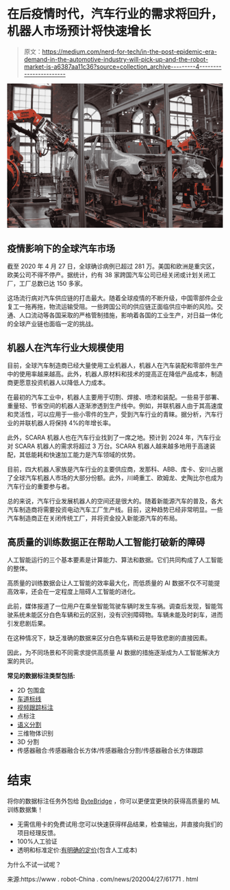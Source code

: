 # 在后疫情时代，汽车行业的需求将回升，机器人市场预计将快速增长

> 原文：<https://medium.com/nerd-for-tech/in-the-post-epidemic-era-demand-in-the-automotive-industry-will-pick-up-and-the-robot-market-is-a6387aa11c36?source=collection_archive---------4----------------------->

![](img/cc91fae5c8f4777f58a6d0d881c51342.png)

## **疫情影响下的全球汽车市场**

截至 2020 年 4 月 27 日，全球确诊病例已超过 281 万。美国和欧洲是重灾区，欧美公司不得不停产。据统计，约有 38 家跨国汽车公司已经关闭或计划关闭工厂，工厂总数已达 150 多家。

这场流行病对汽车供应链的打击最大。随着全球疫情的不断升级，中国零部件企业复工一拖再拖，物流运输受阻。一些跨国公司的供应链正面临供应中断的风险。交通、人口流动等各国采取的严格管制措施，影响着各国的工业生产，对日益一体化的全球产业链也面临一定的挑战。

## **机器人在汽车行业大规模使用**

目前，全球汽车制造商已经大量使用工业机器人，机器人在汽车装配和零部件生产中的使用率越来越高。此外，机器人原材料和技术的提高正在降低产品成本，制造商更愿意投资机器人以降低人力成本。

在最初的汽车工业中，机器人主要用于切割、焊接、喷漆和装配。一些易于部署、重量轻、节省空间的机器人逐渐渗透到生产线中。例如，并联机器人由于其高速度和灵活性，可以应用于一些小零件的生产，受到汽车行业的青睐。据分析，汽车行业的并联机器人将保持 4%的年增长率。

此外，SCARA 机器人也在汽车行业找到了一席之地。预计到 2024 年，汽车行业对 SCARA 机器人的需求将超过 3 万台。SCARA 机器人越来越多地用于高速装配，其低能耗和快速加工能力是汽车领域的优势。

目前，四大机器人家族是汽车行业的主要供应商，发那科、ABB、库卡、安川占据了全球汽车机器人市场的大部分份额。此外，川崎重工、欧姆龙、史陶比尔也成为汽车行业的重要参与者。

总的来说，汽车行业发展机器人的空间还是很大的。随着新能源汽车的普及，各大汽车制造商将需要投资电动汽车工厂生产线。目前，这种趋势已经非常明显。一些汽车制造商正在关闭传统工厂，并将资金投入新能源汽车的布局。

## 高质量的训练数据正在帮助人工智能打破新的障碍

人工智能运行的三个基本要素是计算能力、算法和数据。它们共同构成了人工智能的整体。

高质量的训练数据会让人工智能的效率最大化，而低质量的 AI 数据不仅不可能提高效率，还会在一定程度上阻碍人工智能的进化。

此前，媒体报道了一位用户在乘坐智能驾驶车辆时发生车祸。调查后发现，智能驾驶系统未能区分白色车辆和云的区别，没有识别障碍物。车辆未能及时刹车，进而引发悲剧后果。

在这种情况下，缺乏准确的数据来区分白色车辆和云是导致悲剧的直接因素。

因此，为不同场景和不同需求提供高质量 AI 数据的措施逐渐成为人工智能解决方案的共识。

**常见的数据标注类型包括:**

*   2D 包围盒
*   [车道标线](https://tinyurl.com/u7u4me)
*   [视频跟踪标注](http://tinyurl.com/wmu4yfhh)
*   点标注
*   [语义分割](https://tinyurl.com/48w576p7)
*   三维物体识别
*   3D 分割
*   传感器融合:传感器融合长方体/传感器融合分割/传感器融合长方体跟踪

# 结束

将你的数据标注任务外包给 [ByteBridge](https://tinyurl.com/bdfpmyfe) ，你可以更便宜更快的获得高质量的 ML 训练数据集！

*   无需信用卡的免费试用:您可以快速获得样品结果，检查输出，并直接向我们的项目经理反馈。
*   100%人工验证
*   透明和标准定价:[有明确的定价](https://www.bytebridge.io/#/?module=price)(包含人工成本)

为什么不试一试呢？

来源:https://www . robot-China . com/news/202004/27/61771 . html